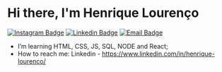# Hi there, I'm Henrique Lourenço

[![Instagram Badge](https://img.shields.io/badge/-@lourencohenri-1261a0?style=flat-square&labelColor=1261a0&logo=instagram&logoColor=white&link=https://www.instagram.com/lourencohenri/)](https://www.instagram.com/lourencohenri/) 
[![Linkedin Badge](https://img.shields.io/badge/-Henrique%20Lourenço-1261a0?style=flat-square&logo=Linkedin&logoColor=white&link=https://www.linkedin.com/in/henrique-lourenco/)](https://www.linkedin.com/in/henrique-lourenco/) 
[![Email Badge](https://img.shields.io/badge/-diego.schell.f@gmail.com-00875f?style=flat-square&logo=Email&logoColor=white&link=mailto:diego.schell.f@gmail.com)](mailto:diego.schell.f@gmail.com)


- I’m learning HTML, CSS, JS, SQL, NODE and React;
- How to reach me:
  Linkedin - https://www.linkedin.com/in/henrique-lourenco/
